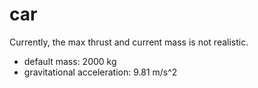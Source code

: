 # car

Currently, the max thrust and current mass is not realistic.

- default mass: 2000 kg
- gravitational acceleration: 9.81 m/s^2

